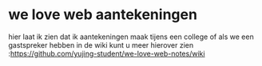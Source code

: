 # we love web aantekeningen
hier laat ik zien dat ik aantekeningen maak tijens een college of als we een gastspreker hebben in de wiki kunt u meer hierover zien :https://github.com/yujing-student/we-love-web-notes/wiki
